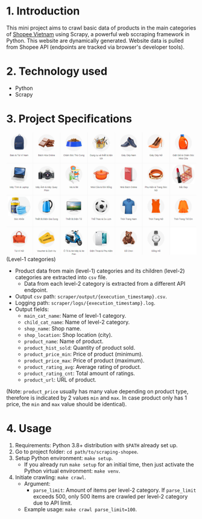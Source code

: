 # 1. Introduction

This mini project aims to crawl basic data of products in the main categories of [Shopee Vietnam](https://shopee.vn/) using Scrapy, a powerful web sccraping framework in Python. This website are dynamically generated. Website data is pulled from Shopee API (endpoints are tracked via browser's developer tools).

# 2. Technology used

- Python
- Scrapy

# 3. Project Specifications

![Level-1 categories](images/main_categories.png)(Level-1 categories)

- Product data from main (level-1) categories and its children (level-2) categories are extracted into `csv` file.
  - Data from each level-2 category is extracted from a different API endpoint.
- Output `csv` path: `scraper/output/{execution_timestamp}.csv`.
- Logging path: `scraper/logs/{execution_timestamp}.log`.
- Output fields:
  - `main_cat_name`: Name of level-1 category.
  - `child_cat_name`: Name of level-2 category.
  - `shop_name`: Shop name.
  - `shop_location`: Shop location (city).
  - `product_name`: Name of product.
  - `product_hist_sold`: Quantity of product sold.
  - `product_price_min`: Price of product (minimum).
  - `product_price_max`: Price of product (maximum).
  - `product_rating_avg`: Average rating of product.
  - `product_rating_cnt`: Total amount of ratings.
  - `product_url`: URL of product.

(Note: `product_price` usually has many value depending on product type, therefore is indicated by 2 values `min` and `max`. In case product only has 1 price, the `min` and `max` value should be identical).

# 4. Usage

1. Requirements: Python 3.8+ distribution with `$PATH` already set up.
2. Go to project folder: `cd path/to/scraping-shopee`.
3. Setup Python environment: `make setup`.
   - If you already run `make setup` for an initial time, then just activate the Python virtual environment: `make venv`.
4. Initiate crawling: `make crawl`.
   - Argument:
     - `parse_limit`: Amount of items per level-2 category. If `parse_limit` exceeds 500, only 500 items are crawled per level-2 category due to API limit.
   - Example usage: `make crawl parse_limit=100`.